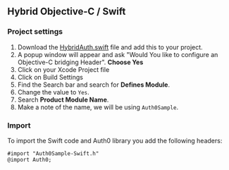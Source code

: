 ## Hybrid Objective-C / Swift

### Project settings

1. Download the [HybridAuth.swift](https://github.com/auth0-samples/auth0-ios-objc-sample/blob/master/07-Linking-Accounts/Auth0Sample/HybridAuth.swift) file and add this to your project.
2. A popup window will appear and ask "Would You like to configure an Objective-C bridging Header". **Choose Yes**
3. Click on your Xcode Project file
4. Click on Build Settings
5. Find the Search bar and search for **Defines Module**.
6. Change the value to `Yes`.
7. Search **Product Module Name**.
8. Make a note of the name, we will be using `Auth0Sample`.

### Import

To import the Swift code and Auth0 library you add the following headers:

```objc
#import "Auth0Sample-Swift.h"
@import Auth0;
```
